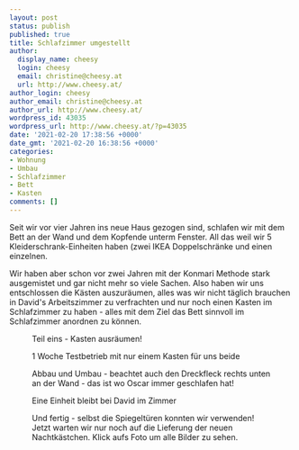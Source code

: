 ```yaml
---
layout: post
status: publish
published: true
title: Schlafzimmer umgestellt
author:
  display_name: cheesy
  login: cheesy
  email: christine@cheesy.at
  url: http://www.cheesy.at/
author_login: cheesy
author_email: christine@cheesy.at
author_url: http://www.cheesy.at/
wordpress_id: 43035
wordpress_url: http://www.cheesy.at/?p=43035
date: '2021-02-20 17:38:56 +0000'
date_gmt: '2021-02-20 16:38:56 +0000'
categories:
- Wohnung
- Umbau
- Schlafzimmer
- Bett
- Kasten
comments: []
---
```

<!-- wp:paragraph -->
Seit wir vor vier Jahren ins neue Haus gezogen sind, schlafen wir mit dem Bett an der Wand und dem Kopfende unterm Fenster. All das weil wir 5 Kleiderschrank-Einheiten haben (zwei IKEA Doppelschränke und einen einzelnen.
<!-- /wp:paragraph -->
<!-- wp:paragraph -->
Wir haben aber schon vor zwei Jahren mit der Konmari Methode stark ausgemistet und gar nicht mehr so viele Sachen. Also haben wir uns entschlossen die Kästen auszuräumen, alles was wir nicht täglich brauchen in David's Arbeitszimmer zu verfrachten und nur noch einen Kasten im Schlafzimmer zu haben - alles mit dem Ziel das Bett sinnvoll im Schlafzimmer anordnen zu können.
<!-- /wp:paragraph -->
<!-- wp:image {"id":43020} -->
<figure class="wp-block-image"><img src="{% link _fotos/leben-in-belfast/2021-2/schlafzimmer-umgestellt/Schlafzimmer-Umbau-001.jpg %}" alt="" class="wp-image-43020"><br>
<figcaption>Teil eins - Kasten ausräumen!<br></figcaption>
</figure>
<!-- /wp:image -->
<!-- wp:image {"id":43022} -->
<figure class="wp-block-image"><img src="{% link _fotos/leben-in-belfast/2021-2/schlafzimmer-umgestellt/Schlafzimmer-Umbau-003.jpg %}" alt="" class="wp-image-43022"><br>
<figcaption> 1 Woche Testbetrieb mit nur einem Kasten für uns beide</figcaption>
</figure>
<!-- /wp:image -->
<!-- wp:image {"id":43026} -->
<figure class="wp-block-image"><img src="{% link _fotos/leben-in-belfast/2021-2/schlafzimmer-umgestellt/Schlafzimmer-Umbau-007.jpg %}" alt="" class="wp-image-43026"><br>
<figcaption>Abbau und Umbau - beachtet auch den Dreckfleck rechts unten an der Wand - das ist wo Oscar immer geschlafen hat!<br></figcaption>
</figure>
<!-- /wp:image -->
<!-- wp:image {"id":43028} -->
<figure class="wp-block-image"><img src="{% link _fotos/leben-in-belfast/2021-2/schlafzimmer-umgestellt/Schlafzimmer-Umbau-009.jpg %}" alt="" class="wp-image-43028"><br>
<figcaption>Eine Einheit bleibt bei David im Zimmer</figcaption>
</figure>
<!-- /wp:image -->
<!-- wp:image {"id":43032,"linkDestination":"custom"} -->
<figure class="wp-block-image"><a href="{% link _fotos/leben-in-belfast/2021-2/schlafzimmer-umgestellt/index.md %}"><img src="{% link _fotos/leben-in-belfast/2021-2/schlafzimmer-umgestellt/Schlafzimmer-Umbau-013.jpg %}" alt="" class="wp-image-43032"></a><br>
<figcaption>Und fertig - selbst die Spiegeltüren konnten wir verwenden! Jetzt warten wir nur noch auf die Lieferung der neuen Nachtkästchen. Klick aufs Foto um alle Bilder zu sehen.</figcaption>
</figure>
<!-- /wp:image -->
